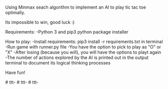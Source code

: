 Using Minmax seach algorithm to implement an AI to play tic tac toe optimally. 

Its impossible to win, good luck :)

Requirements: 
    -Python 3 and pip3 python package installer

How to play:
    -Install requirements: pip3 install -r requirements.txt in terminal
    -Run game with runner.py file
    -You have the option to pick to play as "O" or "X"
    -After losing (because you will), you will have the options to playt again
    -The number of actions explored by the AI is printed out in the output terminal to document its logical thinking processes

Have fun!


#   t t t -  
 #   t t t -  
 #   t t t -  
 